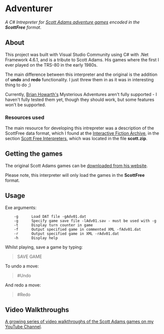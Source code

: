 # Adventurer
*A C# Intrepreter for [Scott Adams adventure games](http://www.msadams.com/adventures.htm) encoded in the **ScottFree** format*. 

## About
This project was built with Visual Studio Community using C# with .Net Framework 4.6.1, and is a tribute to Scott Adams. His games where the first I ever played on the TRS-80 in the early 1980s.

The main difference between this interpreter and the original is the addition of **undo** and **redo** functionality. I just threw them in as it was in interesting thing to do ;)

Currently, [Brian Howarth's](https://en.wikipedia.org/wiki/Brian_Howarth) Mysterious Adventures aren't fully supported - I haven't fully tested them yet, though they should work, but some features won't be supported.

### Resources used
The main resource for developing this intrepreter was a description of the ScottFree data format, which I found at the [Interactive Fiction Archive](https://www.ifarchive.org/), in the section [Scott Free Interpreters](https://www.ifarchive.org/indexes/if-archiveXscott-adamsXinterpretersXscottfree.html), which was located in the file **scott.zip**.

## Getting the games

The original Scott Adams games can be [downloaded from his website](http://www.msadams.com/downloads.htm).

Please note, this interpreter will only load the games in the **ScottFree** format.

## Usage

Exe arguments:

        -g      Load DAT file -gAdv01.dat        
        -g      Specify game save file -lAdv01.sav - must be used with -g
        -t      Display turn counter in game
        -f      Output specified game in commented XML -fAdv01.dat
        -r      Output specified game in XML -rAdv01.dat
        -h      Display help

Whilst playing, save a game by typing:

> SAVE GAME

To undo a move:

> #Undo

And redo a move: 

> #Redo

## Video Walkthroughs

[A growing series of video walkthroughs of the Scott Adams games on my YouTube Channel](https://www.youtube.com/channel/UCNbF1wBiJUt1l_nZgY7yZbA/).
